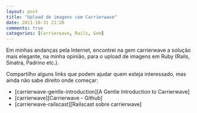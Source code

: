 ```yaml
---
layout: post
title: "Upload de imagens com Carrierwave"
date: 2011-10-31 21:20
comments: true
categories: [Carrierwave, Rails, Gem]
---
```


Em minhas andanças pela Internet, encontrei na gem carrierwave a solução mais elegante, na minha opinião,
para o upload de imagens em Ruby (Rails, Sinatra, Padrino etc.).

Compartilho alguns links que podem ajudar quem esteja interessado, mas ainda não sabe direito onde começar:

* [carrierwave-gentle-introduction][A Gentle Introduction to Carrierwave]
* [carrierwave][Carrierwave - Github]
* [carrierwave-railscast][Railscast sobre carrierwave]



[carrierwave-gentle-introduction]: http://www.engineyard.com/blog/2011/a-gentle-introduction-to-carrierwave/ "A Gentle Introduction to Carrierwave"
[carrierwave]: https://github.com/jnicklas/carrierwave/ "Carrierwave - Github"
[carrierwave-railscast]: http://railscasts.com/episodes/253-carrierwave-file-uploads "Carrierwave - Railscast"
